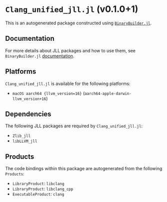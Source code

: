 # `Clang_unified_jll.jl` (v0.1.0+1)

This is an autogenerated package constructed using [`BinaryBuilder.jl`](https://github.com/JuliaPackaging/BinaryBuilder.jl).

## Documentation

For more details about JLL packages and how to use them, see `BinaryBuilder.jl` [documentation](https://docs.binarybuilder.org/stable/jll/).

## Platforms

`Clang_unified_jll.jl` is available for the following platforms:

* `macOS aarch64 {llvm_version=16}` (`aarch64-apple-darwin-llvm_version+16`)

## Dependencies

The following JLL packages are required by `Clang_unified_jll.jl`:

* `Zlib_jll`
* `libLLVM_jll`

## Products

The code bindings within this package are autogenerated from the following `Products`:

* `LibraryProduct`: `libclang`
* `LibraryProduct`: `libclang_cpp`
* `ExecutableProduct`: `clang`
